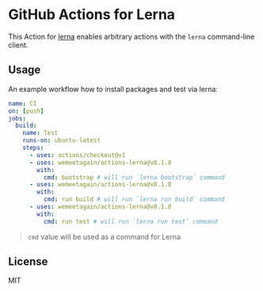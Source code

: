 # GitHub Actions for Lerna

This Action for [lerna](https://lerna.js.org) enables arbitrary actions with the `lerna` command-line client.

## Usage

An example workflow how to install packages and test via lerna:

```yml
name: CI
on: [push]
jobs:
  build:
    name: Test
    runs-on: ubuntu-latest
    steps:
      - uses: actions/checkout@v1
      - uses: wemeetagain/actions-lerna@v0.1.0
        with:
          cmd: bootstrap # will run `lerna bootstrap` command
      - uses: wemeetagain/actions-lerna@v0.1.0
        with:
          cmd: run build # will run `lerna run build` command
      - uses: wemeetagain/actions-lerna@v0.1.0
        with:
          cmd: run test # will run `lerna run test` command
```

> `cmd` value will be used as a command for Lerna

## License

MIT
